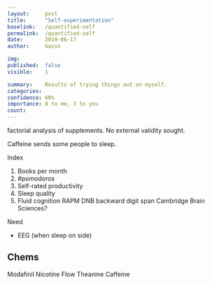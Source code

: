 ```yaml
---
layout:     post
title:      "Self-experimentation"
baselink:   /quantified-self
permalink:  /quantified-self
date:       2019-06-17
author:     Gavin

img:        
published:  false
visible:    1

summary:    Results of trying things out on myself.
categories: 
confidence: 60%
importance: 8 to me, 3 to you
count:      
---
```


factorial analysis of supplements.
No external validity sought.

Caffeine sends some people to sleep.

Index
1. Books per month
2. #pomodoros
3. Self-rated productivity
4. Sleep quality
5. Fluid cognition
	RAPM
	DNB
	backward digit span
	Cambridge Brain Sciences?


Need

* EEG (when sleep on side)




## Chems
Modafinil
Nicotine
Flow
Theanine
Caffeine
